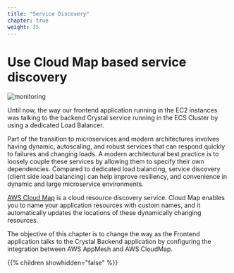 ```yaml
---
title: "Service Discovery"
chapter: true
weight: 35
---
```


# Use Cloud Map based service discovery 

![monitoring](/images/app_mesh_architecture/AppMeshWorkshopCloudMap.png)

Until now, the way our frontend application running in the EC2 instances was talking to the backend Crystal service running in the ECS Cluster by using a dedicated Load Balancer.

Part of the transition to microservices and modern architectures involves having dynamic, autoscaling, and robust services that can respond quickly to failures and changing loads. A modern architectural best practice is to loosely couple these services by allowing them to specify their own dependencies. Compared to dedicated load balancing, service discovery (client side load balancing) can help improve resiliency, and convenience in dynamic and large microservice environments.

[AWS Cloud Map](https://aws.amazon.com/cloud-map/) is a cloud resource discovery service. Cloud Map enables you to name your application resources with custom names, and it automatically updates the locations of these dynamically changing resources.

The objective of this chapter is to change the way as the Frontend application talks to the Crystal Backend application by configuring the integration between AWS AppMesh and AWS CloudMap.


{{% children showhidden="false" %}}
